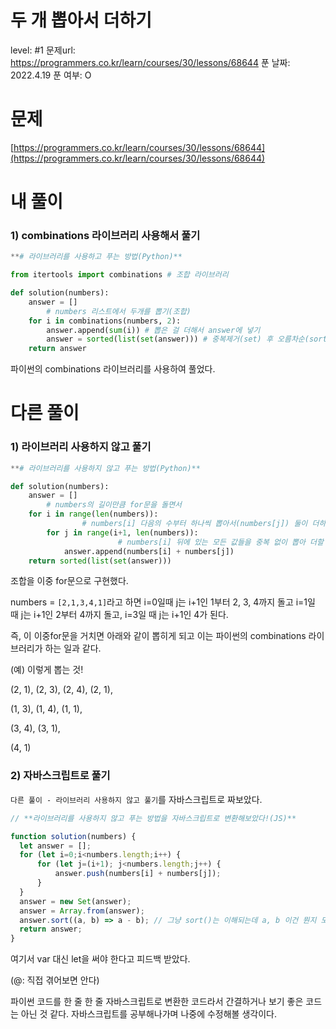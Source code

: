 # 두 개 뽑아서 더하기

level: #1
문제url: https://programmers.co.kr/learn/courses/30/lessons/68644
푼 날짜: 2022.4.19
푼 여부: O

# 문제

[https://programmers.co.kr/learn/courses/30/lessons/68644](https://programmers.co.kr/learn/courses/30/lessons/68644)

# 내 풀이

### 1) combinations 라이브러리 사용해서 풀기

```python
**# 라이브러리를 사용하고 푸는 방법(Python)**

from itertools import combinations # 조합 라이브러리

def solution(numbers):
    answer = []
		# numbers 리스트에서 두개를 뽑기(조합)
    for i in combinations(numbers, 2):
        answer.append(sum(i)) # 뽑은 걸 더해서 answer에 넣기
        answer = sorted(list(set(answer))) # 중복제거(set) 후 오름차순(sorted) 정렬
    return answer
```

파이썬의 combinations 라이브러리를 사용하여 풀었다.

# 다른 풀이

### 1) 라이브러리 사용하지 않고 풀기

```python
**# 라이브러리를 사용하지 않고 푸는 방법(Python)**

def solution(numbers):
    answer = []
		# numbers의 길이만큼 for문을 돌면서
    for i in range(len(numbers)):
				# numbers[i] 다음의 수부터 하나씩 뽑아서(numbers[j]) 둘이 더하는데, for문으로
        for j in range(i+1, len(numbers)):
						# numbers[i] 뒤에 있는 모든 값들을 중복 없이 뽑아 더할 수 있다. = 조합의 원리
            answer.append(numbers[i] + numbers[j])
    return sorted(list(set(answer)))
```

조합을 이중 for문으로 구현했다. 

numbers = `[2,1,3,4,1]`라고 하면 i=0일때 j는 i+1인 1부터 2, 3, 4까지 돌고 i=1일 때 j는 i+1인 2부터 4까지 돌고, i=3일 때 j는 i+1인 4가 된다. 

즉, 이 이중for문을 거치면 아래와 같이 뽑히게 되고 이는 파이썬의 combinations 라이브러리가 하는 일과 같다. 

(예) 이렇게 뽑는 것!

(2, 1), (2, 3), (2, 4), (2, 1),

(1, 3), (1, 4), (1, 1),

(3, 4), (3, 1),

(4, 1)

### 2) 자바스크립트로 풀기

`다른 풀이 - 라이브러리 사용하지 않고 풀기`를 자바스크립트로 짜보았다. 

```jsx
// **라이브러리를 사용하지 않고 푸는 방법을 자바스크립트로 변환해보았다!(JS)**

function solution(numbers) {
  let answer = [];
  for (let i=0;i<numbers.length;i++) {
      for (let j=(i+1); j<numbers.length;j++) {
          answer.push(numbers[i] + numbers[j]);
      }
  }
  answer = new Set(answer);
  answer = Array.from(answer);
  answer.sort((a, b) => a - b); // 그냥 sort()는 이해되는데 a, b 이건 뭔지 모르겠다
  return answer;
}
```

여기서 var 대신 let을 써야 한다고 피드백 받았다. 

(@: 직접 겪어보면 안다)

파이썬 코드를  한 줄 한 줄 자바스크립트로 변환한 코드라서 간결하거나 보기 좋은 코드는 아닌 것 같다. 자바스크립트를 공부해나가며 나중에 수정해볼 생각이다.